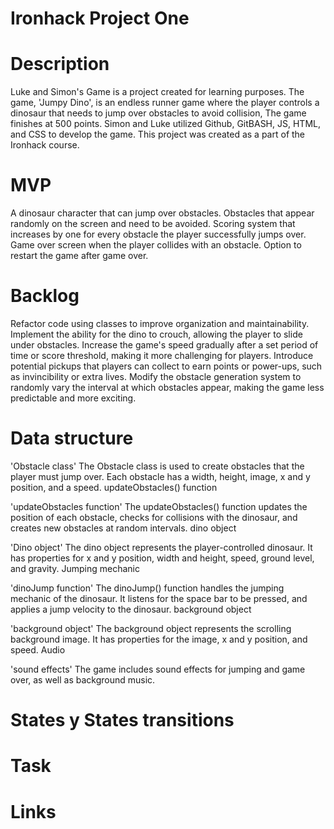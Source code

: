 # Ironhack Project One

# Description
Luke and Simon's Game is a project created for learning purposes. The game, 'Jumpy Dino', is an endless runner game where the player controls a dinosaur that needs to jump over obstacles to avoid collision, The game finishes at 500 points. Simon and Luke utilized Github, GitBASH, JS, HTML, and CSS to develop the game. This project was created as a part of the Ironhack course.

# MVP
A dinosaur character that can jump over obstacles.
Obstacles that appear randomly on the screen and need to be avoided.
Scoring system that increases by one for every obstacle the player successfully jumps over.
Game over screen when the player collides with an obstacle.
Option to restart the game after game over.

# Backlog
Refactor code using classes to improve organization and maintainability.
Implement the ability for the dino to crouch, allowing the player to slide under obstacles.
Increase the game's speed gradually after a set period of time or score threshold, making it more challenging for players.
Introduce potential pickups that players can collect to earn points or power-ups, such as invincibility or extra lives.
Modify the obstacle generation system to randomly vary the interval at which obstacles appear, making the game less predictable and more exciting.

# Data structure
'Obstacle class'
The Obstacle class is used to create obstacles that the player must jump over. Each obstacle has a width, height, image, x and y position, and a speed.
updateObstacles() function

'updateObstacles function'
The updateObstacles() function updates the position of each obstacle, checks for collisions with the dinosaur, and creates new obstacles at random intervals.
dino object

'Dino object'
The dino object represents the player-controlled dinosaur. It has properties for x and y position, width and height, speed, ground level, and gravity.
Jumping mechanic

'dinoJump function'
The dinoJump() function handles the jumping mechanic of the dinosaur. It listens for the space bar to be pressed, and applies a jump velocity to the dinosaur.
background object

'background object'
The background object represents the scrolling background image. It has properties for the image, x and y position, and speed.
Audio

'sound effects'
The game includes sound effects for jumping and game over, as well as background music.

# States y States transitions

# Task

# Links

